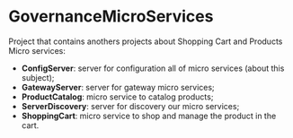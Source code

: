# GovernanceMicroServices
Project that contains anothers projects about Shopping Cart and Products Micro services: 
* **ConfigServer**: server for configuration all of micro services (about this subject);
* **GatewayServer**: server for gateway micro services;
* **ProductCatalog**: micro service to catalog products;
* **ServerDiscovery**: server for discovery our micro services;
* **ShoppingCart**: micro service to shop and manage the product in the cart.